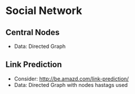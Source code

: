 # Social Network
## Central Nodes
* Data: Directed Graph
## Link Prediction
* Consider: http://be.amazd.com/link-prediction/
* Data: Directed Graph with nodes hastags used
